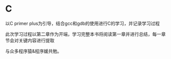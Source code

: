 # C
以C primer plus为引导，结合gcc和gdb的使用进行C的学习，并记录学习过程

此次学习过程以第二章作为开端，学习完整本书将阅读第一章并进行总结，每一章节会对关键内容进行提取

与众多程序猿&程序媛共勉。

